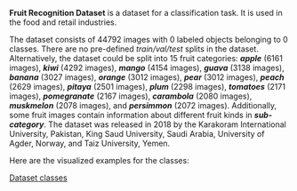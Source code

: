 **Fruit Recognition Dataset** is a dataset for a classification task. It is used in the food and retail industries. 

The dataset consists of 44792 images with 0 labeled objects belonging to 0 classes. There are no pre-defined <i>train/val/test</i> splits in the dataset. Alternatively, the dataset could be split into 15 fruit categories: ***apple*** (6161 images), ***kiwi*** (4292 images), ***mango*** (4154 images), ***guava*** (3138 images), ***banana*** (3027 images), ***orange*** (3012 images), ***pear*** (3012 images), ***peach*** (2629 images), ***pitaya*** (2501 images), ***plum*** (2298 images), ***tomatoes*** (2171 images), ***pomegranate*** (2167 images), ***carambola*** (2080 images), ***muskmelon*** (2078 images), and ***persimmon*** (2072 images). Additionally, some fruit images contain information about different fruit kinds in ***sub-category***. The dataset was released in 2018 by the Karakoram International University, Pakistan, King Saud University, Saudi Arabia, University of Agder, Norway, and Taiz University, Yemen.

Here are the visualized examples for the classes:

[Dataset classes](https://github.com/dataset-ninja/fruit-recognition/raw/main/visualizations/classes_preview.webm)
